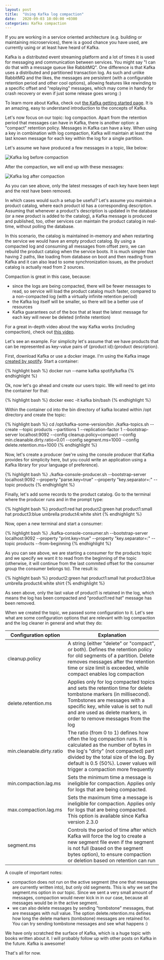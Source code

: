 ```yaml
---
layout: post
title:  "Using Kafka log compaction"
date:   2020-09-03 10:00:00 +0300
categories: Kafka compaction
---
```

If you are working in a service oriented architecture (e.g. building or maintaining microservices), there is a good chance you have used, are currently using or at least have heard of Kafka.

Kafka is a distributed event streaming platform and a lot of times it is used for messaging and communication between services. You might say "I can do that with a message queue like RabbitMQ". One difference is that Kafka uses a distributed and partitioned transaction log. As such and unlike RabbitMQ and the likes, the messages are persistent (with a configurable retention period and other cool options), allowing features like rewinding to a specific offset and "replaying" messages, which may come in handy for crash recovery or even if just some release goes wrong :)

To learn more about Kafka, check out <a href="https://Kafka.apache.org/intro" target="_blank" rel="noopener nofollow">the Kafka getting started page</a>. It is an amazing, easy to understand introduction to the concepts of Kafka.

Let's now focus on our topic: log compaction. Apart from the retention period that messages can have in Kafka, there is another option: a "compact" retention policy. Messages in Kafka can have a key. When using a key in combination with log compaction, Kafka will maintain at least the last known message for each key within the log for a single partition. 

Let's assume we have produced a few messages in a topic, like below:

<image src="{{site.baseurl}}/assets/images/kafka_log_before_compaction.png" alt="Kafka log before compaction" />
<br>

After the compaction, we will end up with these messages:

<image src="{{site.baseurl}}/assets/images/kafka_log_after_compaction.png" alt="Kafka log after compaction" />

<br>

As you can see above, only the latest messages of each key have been kept and the rest have been removed.

In which cases would such a setup be useful? Let's assume you maintain a product catalog, where each product id has a corresponding description. Assuming that whenever a product's description is updated in the database (or a new product is added to the catalog), a Kafka message is produced and published, too, other services can maintain the product catalog in real-time, without polling the database.

In this scenario, the catalog is maintained in-memory and when restarting the service we would have an empty product catalog. By using a compacted log and consuming all messages from offset zero, we can rebuild the product catalog when the service boots. It is much simpler than having 2 paths, like loading from database on boot and then reading from Kafka and it can also lead to some synchronization issues, as the product catalog is actually read from 2 sources.

Compaction is great in this case, because:

* since the logs are being compacted, there will be fewer messages to read, so service will load the product catalog much faster, compared to a non-compacted log (with a virtually infinite retention period)
* the Kafka log itself will be smaller, so there will be a better use of resources
* Kafka guarantees out of the box that at least the latest message for each key will never be deleted (infinite retention)

For a great in-depth video about the way Kafka works (including compaction), check out <a href="https://vimeo.com/185844593/77f7d239a3" target="_blank" rel="noopener nofollow">this video</a>.

Let's see an example. For simplicity let's assume that we have products that can be represented as key-value pairs of {product id}:{product description}.

First, download Kafka or use a docker image. I'm using the Kafka image <a href="https://hub.docker.com/r/spotify/kafka/" target="_blank" rel="nofollow noopener">created by spotify</a>. Start a container:

{% highlight bash %}
docker run --name kafka spotify/kafka
{% endhighlight %}

Ok, now let's go ahead and create our users topic. We will need to get into the container for that:

{% highlight bash %}
docker exec -it kafka bin/bash
{% endhighlight %}

Within the container cd into the bin directory of kafka located within /opt directory and create the topic:

{% highlight bash %}
cd /opt/kafka-some-version/bin
./kafka-topics.sh --create --topic products --partitions 1 --replication-factor 1 --bootstrap-server localhost:9092 --config cleanup.policy=compact --config min.cleanable.dirty.ratio=0.01 --config segment.ms=1000 --config delete.retention.ms=1000
{% endhighlight %}

Now, let's create a producer (we're using the console producer that Kafka provides for simplicity here, but you could write an application using a Kafka library for your language of preference).

{% highlight bash %}
./kafka-console-producer.sh --bootstrap-server localhost:9092 --property "parse.key=true" --property "key.separator=:" --topic products
{% endhighlight %}

Finally, let's add some records to the product catalog. Go to the terminal where the producer runs and in the prompt type:

{% highlight bash %}
product1:red hat
product2:green hat
product1:small hat
product3:blue umbrella
product4:white shirt
{% endhighlight %}

Now, open a new terminal and start a consumer:

{% highlight bash %}
./kafka-console-consumer.sh --bootstrap-server localhost:9092 --property "print.key=true" --property "key.separator=:" --topic products --from-beginning
{% endhighlight %}

As you can see above, we are starting a consumer for the products topic and we specify we want it to read from the beginning of the topic (otherwise, it will continue from the last commited offset for the consumer group the consumer belongs to). The result is:

{% highlight bash %}
product2:green hat
product1:small hat
product3:blue umbrella
product4:white shirt
{% endhighlight %}

As seen above, only the last value of product1 is retained in the log, which means the log has been compacted and "product1:red hat" message has been removed.

When we created the topic, we passed some configuration to it. Let's see what are some configuration options that are relevant with log compaction and the log cleaner in general and what they do:

| Configuration option | Explanation |
|-------|--------|
| cleanup.policy | A string (either "delete" or "compact", or both). Defines the retention policy for old segments of a partition. Delete removes messages after the retention time or size limit is exceeded, while compact enables log compaction |
| delete.retention.ms | Applies only for log compacted topics and sets the retention time for delete tombstone markers (in millisecond). Tombstones are messages with a specific key, while value is set to null and are used as delete markers, in order to remove messages from the log |
| min.cleanable.dirty.ratio | The ratio (from 0 to 1) defines how often the log compaction runs. It is calculated as the number of bytes in the log's "dirty" (not compacted) part divided by the total size of the log. By default is 0.5 (50%). Lower values will trigger a compaction more frequently |
| min.compaction.lag.ms | Sets the minimum time a message is ineligible for compaction. Applies only for logs that are being compacted. |
| max.compaction.lag.ms | Sets the maximum time a message is ineligible for compaction. Applies only for logs that are being compacted. This option is available since Kafka version 2.3.0 |
| segment.ms | Controls the period of time after which Kafka will force the log to create a new segment file even if the segment is not full (based on the segment bytes option), to ensure compaction or deletion based on retention can run |

A couple of important notes:

* compaction does not run on the active segment (the one that messages are currently written into), but only old segments. This is why we set the segment.ms option in our topic. Since we sent a very small amount of messages, compaction would never kick in in our case, because all messages would be in the active segment.
* we can also delete messages by sending "tombstone" messages, that are messages with null value. The option delete.retention.ms defines how long the delete markers (tombstone) messages are retained for. You can try sending tombstone messages and see what happens :)

We have only scratched the surface of Kafka, which is a huge topic with books written about it. I will probably follow up with other posts on Kafka in the future. Kafka is awesome!

That's all for now.
